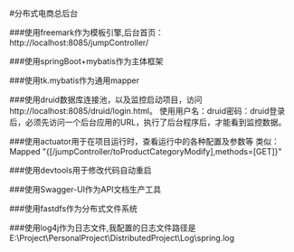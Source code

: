 #分布式电商总后台

###使用freemark作为模板引擎,后台首页：http://localhost:8085/jumpController/

###使用springBoot+mybatis作为主体框架

###使用tk.mybatis作为通用mapper

###使用druid数据库连接池，以及监控启动项目，访问http://localhost:8085/druid/login.html。
使用用户名：druid密码：druid登录后，必须先访问一个后台应用的URL，执行了后台程序后，才能看到监控数据。

###使用actuator用于在项目运行时，查看运行中的各种配置及参数等
类似：Mapped "{[/jumpController/toProductCategoryModify],methods=[GET]}" 

###使用devtools用于修改代码自动重启

###使用Swagger-UI作为API文档生产工具

###使用fastdfs作为分布式文件系统

###使用log4j作为日志文件,我配置的日志文件路径是E:\Project\PersonalProject\DistributedProject\Log\spring.log
